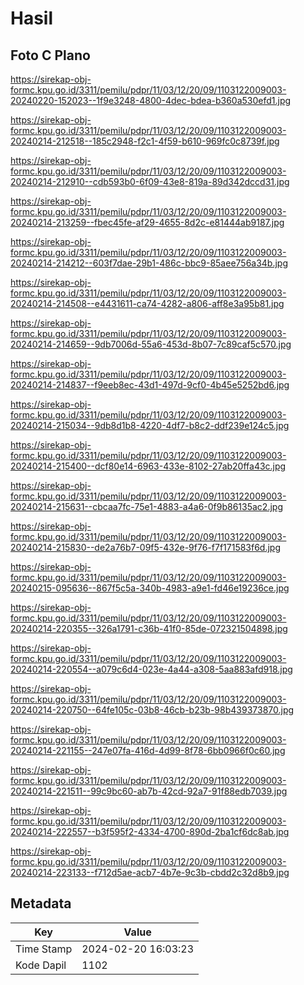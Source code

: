 # Hasil

## Foto C Plano

https://sirekap-obj-formc.kpu.go.id/3311/pemilu/pdpr/11/03/12/20/09/1103122009003-20240220-152023--1f9e3248-4800-4dec-bdea-b360a530efd1.jpg

https://sirekap-obj-formc.kpu.go.id/3311/pemilu/pdpr/11/03/12/20/09/1103122009003-20240214-212518--185c2948-f2c1-4f59-b610-969fc0c8739f.jpg

https://sirekap-obj-formc.kpu.go.id/3311/pemilu/pdpr/11/03/12/20/09/1103122009003-20240214-212910--cdb593b0-6f09-43e8-819a-89d342dccd31.jpg

https://sirekap-obj-formc.kpu.go.id/3311/pemilu/pdpr/11/03/12/20/09/1103122009003-20240214-213259--fbec45fe-af29-4655-8d2c-e81444ab9187.jpg

https://sirekap-obj-formc.kpu.go.id/3311/pemilu/pdpr/11/03/12/20/09/1103122009003-20240214-214212--603f7dae-29b1-486c-bbc9-85aee756a34b.jpg

https://sirekap-obj-formc.kpu.go.id/3311/pemilu/pdpr/11/03/12/20/09/1103122009003-20240214-214508--e4431611-ca74-4282-a806-aff8e3a95b81.jpg

https://sirekap-obj-formc.kpu.go.id/3311/pemilu/pdpr/11/03/12/20/09/1103122009003-20240214-214659--9db7006d-55a6-453d-8b07-7c89caf5c570.jpg

https://sirekap-obj-formc.kpu.go.id/3311/pemilu/pdpr/11/03/12/20/09/1103122009003-20240214-214837--f9eeb8ec-43d1-497d-9cf0-4b45e5252bd6.jpg

https://sirekap-obj-formc.kpu.go.id/3311/pemilu/pdpr/11/03/12/20/09/1103122009003-20240214-215034--9db8d1b8-4220-4df7-b8c2-ddf239e124c5.jpg

https://sirekap-obj-formc.kpu.go.id/3311/pemilu/pdpr/11/03/12/20/09/1103122009003-20240214-215400--dcf80e14-6963-433e-8102-27ab20ffa43c.jpg

https://sirekap-obj-formc.kpu.go.id/3311/pemilu/pdpr/11/03/12/20/09/1103122009003-20240214-215631--cbcaa7fc-75e1-4883-a4a6-0f9b86135ac2.jpg

https://sirekap-obj-formc.kpu.go.id/3311/pemilu/pdpr/11/03/12/20/09/1103122009003-20240214-215830--de2a76b7-09f5-432e-9f76-f7f171583f6d.jpg

https://sirekap-obj-formc.kpu.go.id/3311/pemilu/pdpr/11/03/12/20/09/1103122009003-20240215-095636--867f5c5a-340b-4983-a9e1-fd46e19236ce.jpg

https://sirekap-obj-formc.kpu.go.id/3311/pemilu/pdpr/11/03/12/20/09/1103122009003-20240214-220355--326a1791-c36b-41f0-85de-072321504898.jpg

https://sirekap-obj-formc.kpu.go.id/3311/pemilu/pdpr/11/03/12/20/09/1103122009003-20240214-220554--a079c6d4-023e-4a44-a308-5aa883afd918.jpg

https://sirekap-obj-formc.kpu.go.id/3311/pemilu/pdpr/11/03/12/20/09/1103122009003-20240214-220750--64fe105c-03b8-46cb-b23b-98b439373870.jpg

https://sirekap-obj-formc.kpu.go.id/3311/pemilu/pdpr/11/03/12/20/09/1103122009003-20240214-221155--247e07fa-416d-4d99-8f78-6bb0966f0c60.jpg

https://sirekap-obj-formc.kpu.go.id/3311/pemilu/pdpr/11/03/12/20/09/1103122009003-20240214-221511--99c9bc60-ab7b-42cd-92a7-91f88edb7039.jpg

https://sirekap-obj-formc.kpu.go.id/3311/pemilu/pdpr/11/03/12/20/09/1103122009003-20240214-222557--b3f595f2-4334-4700-890d-2ba1cf6dc8ab.jpg

https://sirekap-obj-formc.kpu.go.id/3311/pemilu/pdpr/11/03/12/20/09/1103122009003-20240214-223133--f712d5ae-acb7-4b7e-9c3b-cbdd2c32d8b9.jpg


## Metadata

| Key        | Value               |
| ---------- | ------------------- |
| Time Stamp | 2024-02-20 16:03:23 |
| Kode Dapil | 1102                |



